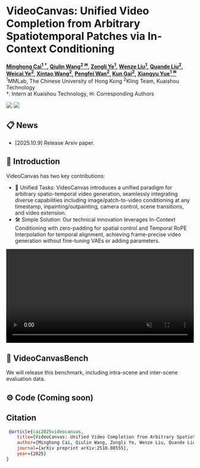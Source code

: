 # VideoCanvas: Unified Video Completion from Arbitrary Spatiotemporal Patches via In-Context Conditioning



**[Minghong Cai<sup>1 &dagger;</sup>](https://onevfall.github.io/personal_page/), 
[Qiulin Wang<sup>2 &#9993;</sup>](https://openreview.net/profile?id=~Qiulin_Wang1), 
[Zongli Ye<sup>1</sup>](https://scholar.google.com/citations?user=iD1EoKMAAAAJ&hl=en), 
[Wenze Liu<sup>1</sup>](https://openreview.net/profile?id=~Wenze_Liu1), 
[Quande Liu<sup>2</sup>](https://liuquande.github.io/), 
[Weicai Ye<sup>2</sup>](https://ywcmaike.github.io/), 
[Xintao Wang<sup>2</sup>](https://xinntao.github.io/), 
[Pengfei Wan<sup>2</sup>](https://scholar.google.com/citations?user=P6MraaYAAAAJ&hl=en), 
[Kun Gai<sup>2</sup>](https://scholar.google.com/citations?user=PXO4ygEAAAAJ&hl=zh-CN), 
[Xiangyu Yue<sup>1 &#9993;</sup>](https://xyue.io/)**
<br>
<sup>1</sup>MMLab, The Chinese University of Hong Kong
<sup>2</sup>Kling Team, Kuaishou Technology
<br>
&dagger;: Intern at Kuaishou Technology, &#9993;: Corresponding Authors

<a href='https://arxiv.org/abs/2510.08555'><img src='https://img.shields.io/badge/ArXiv-2510.08555-red'></a> 
<a href='https://onevfall.github.io/project_page/videocanvas/#'><img src='https://img.shields.io/badge/Project-Page-Green'></a>





## 📋 News
- [2025.10.9] Release Arxiv paper.


## 📖 Introduction
VideoCanvas has two key contributions:
- 🎯 Unified Tasks: VideoCanvas introduces a unified paradigm for arbitrary spatio-temporal video generation, seamlessly integrating diverse capabilities including image/patch-to-video conditioning at any timestamp, inpainting/outpainting, camera control, scene transitions, and video extension.
- 🛠️ Simple Solution: Our technical innovation leverages In-Context Conditioning with zero-padding for spatial control and Temporal RoPE Interpolation for temporal alignment, achieving frame-precise video generation without fine-tuning VAEs or adding parameters. <br>


<div>
  <video controls autoplay loop muted playsinline width="100%">
    <source src="https://media.githubusercontent.com/media/KwaiVGI/VideoCanvas/main/assets/teaser.mp4" type="video/mp4">
  </video>
</div>


## 📖 VideoCanvasBench

We will release this benchmark, including intra-scene and inter-scene evaluation data.

## ⚙️ Code (Coming soon)


## Citation

```bibtex
 @article{cai2025videocanvas,
    title={VideoCanvas: Unified Video Completion from Arbitrary Spatiotemporal Patches via In-Context Conditioning},
    author={Minghong Cai, Qiulin Wang, Zongli Ye, Wenze Liu, Quande Liu, Weicai Ye, Xintao Wang, Pengfei Wan, Kun Gai, Xiangyu Yue},
    journal={arXiv preprint arXiv:2510.08555},
    year={2025}
}